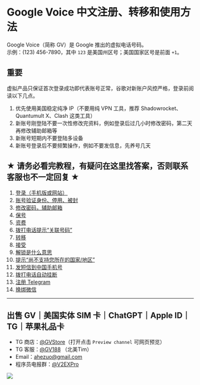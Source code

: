 # Google Voice 中文注册、转移和使用方法

Google Voice（简称 GV）是 Google 推出的虚拟电话号码。\
示例：‪(123) 456-7890‬，其中 `123` 是美国州区号；美国国家区号是前面 `+1`。

## 重要
虚拟产品只保证首次登录成功即代表账号正常，谷歌对新账户风控严格，登录前阅读以下几点。

1. 优先使用美国稳定纯净 IP（不要用纯 VPN 工具，推荐 Shadowrocket、Quantumult X、Clash 这类工具）
2. 新账号刚登陆不要一次性修改完资料，例如登录后过几小时修改密码，第二天再修改辅助邮箱等
3. 新账号短期内不要登陆多设备
4. 新账号登录后不要频繁操作，例如不要发信息，先养号几天

## ★ 请务必看完教程，有疑问在这里找答案，否则联系客服也不一定回复 ★

1. [登录（手机版或网站）](https://github.com/ssnhd/googlevoice/wiki/登录)
2. [账号验证身份、停用、被封](https://github.com/ssnhd/googlevoice/wiki/账号异常)
3. [修改密码，辅助邮箱](https://github.com/ssnhd/googlevoice/wiki/修改密码和辅助邮箱)
4. [保号](https://github.com/ssnhd/googlevoice/wiki/保号)
5. [资费](https://github.com/ssnhd/googlevoice/wiki/资费)
6. [拨打电话提示“关联号码”](https://github.com/ssnhd/googlevoice/wiki/拨打电话提示“关联号码”)
7. [转移](https://github.com/ssnhd/googlevoice/wiki/转移)
8. [接受](https://github.com/ssnhd/googlevoice/wiki/接受)
9. [解锁是什么意思](https://github.com/ssnhd/googlevoice/wiki/解锁是什么意思)
10. [提示“尚不支持您所在的国家/地区”](https://github.com/ssnhd/googlevoice/wiki/提示“尚不支持您所在的国家-地区”)
11. [发短信到中国手机号](https://github.com/ssnhd/googlevoice/wiki/发短信到中国手机号)
12. [拨打电话自动挂断](https://github.com/ssnhd/googlevoice/wiki/拨打电话自动挂断)
13. [注册 Telegram](https://github.com/ssnhd/googlevoice/wiki/注册-Telegram)
14. [换绑微信](https://github.com/ssnhd/googlevoice/wiki/换绑微信)

---

## 出售 GV｜美国实体 SIM 卡｜ChatGPT｜Apple ID｜TG｜苹果礼品卡

- TG 商店：[@GVStore](https://t.me/gvstore)（打开点击 `Preview channel` 可网页预览）
- TG 客服：[@GV188](https://t.me/GV188) （北美Tim）
- Email：<ahezuo@gmail.com> 
- 程序员电报群：[@V2EXPro](https://t.me/V2EXPro)

![](https://i.imgur.com/9ysVXCr.png)
